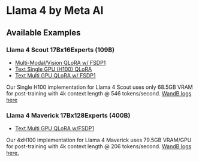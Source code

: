 # Llama 4 by Meta AI

## Available Examples

### Llama 4 Scout 17Bx16Experts (109B)
- [Multi-Modal/Vision QLoRA w/ FSDP1](./scout-vision-qlora-fsdp.yaml)
- [Text Single GPU (H100) QLoRA](./scout-qlora-single-h100.yaml)
- [Text Multi GPU QLoRA w/ FSDP1](./scout-qlora-fsdp1.yaml)

Our Single H100 implementation for Llama 4 Scout uses only 68.5GB VRAM for post-training with 4k context length @ 546 tokens/second. [WandB logs here](https://wandb.ai/axolotl-ai/llama4-sft/runs/zic56rhd)

### Llama 4 Maverick 17Bx128Experts (400B)

- [Text Multi GPU QLoRA w/FSDP1](./maverick-qlora-fsdp1.yaml)

Our 4xH100 implementation for Llama 4 Maverick uses 79.5GB VRAM/GPU for post-training with 4k context length @ 206 tokens/second. [WandB logs here.](https://wandb.ai/axolotl-ai/llama-sft/runs/siyvwuxc?nw=nwuserwinglian)
